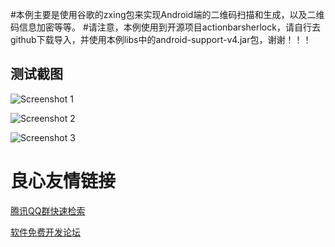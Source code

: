 #本例主要是使用谷歌的zxing包来实现Android端的二维码扫描和生成，以及二维码信息加密等等。
#请注意，本例使用到开源项目actionbarsherlock，请自行去github下载导入，并使用本例libs中的android-support-v4.jar包，谢谢！！！

## 测试截图
![Screenshot 1](http://git.oschina.net/way/QRCode/raw/master/1.png "Screenshogt 1")

![Screenshot 2](http://git.oschina.net/way/QRCode/raw/master/2.png "Screenshot 2")

![Screenshot 3](http://git.oschina.net/way/QRCode/raw/master/3.png "Screenshot 3")


 # 良心友情链接

[腾讯QQ群快速检索](http://u.720life.cn/s/8cf73f7c)

[软件免费开发论坛](http://u.720life.cn/s/bbb01dc0)